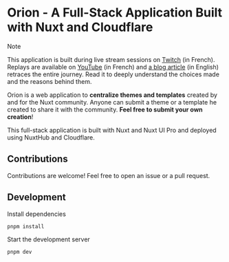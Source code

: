 # Orion - A Full-Stack Application Built with Nuxt and Cloudflare

> [!NOTE]
> This application is built during live stream sessions on [Twitch](https://tv.soubiran.dev) (in French). Replays are available on [YouTube](https://yt.soubiran.dev) (in French) and [a blog article](https://soubiran.dev/posts/building-a-full-stack-nuxt-application-on-twitch) (in English) retraces the entire journey. Read it to deeply understand the choices made and the reasons behind them.

Orion is a web application to **centralize themes and templates** created by and for the Nuxt community. Anyone can submit a theme or a template he created to share it with the community. **Feel free to submit your own creation**!

This full-stack application is built with Nuxt and Nuxt UI Pro and deployed using NuxtHub and Cloudflare.

## Contributions

Contributions are welcome! Feel free to open an issue or a pull request.

## Development

Install dependencies

```sh
pnpm install
```

Start the development server

```sh
pnpm dev
```
